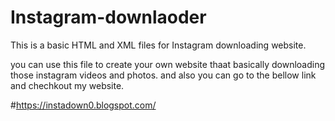 # Instagram-downlaoder
This is a basic HTML and XML files for Instagram downloading website.

you can use this file to create your own website thaat basically downloading those instagram videos and photos.
and also you can go to the bellow link and chechkout my website.

#https://instadown0.blogspot.com/

